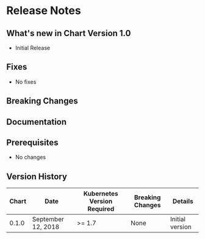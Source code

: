 # Release Notes

## What's new in Chart Version 1.0

- Initial Release

## Fixes

- No fixes

## Breaking Changes

## Documentation

## Prerequisites

- No changes

## Version History

| Chart | Date | Kubernetes Version Required | Breaking Changes | Details |
| ----- | ---- | --------------------------- | ---------------- | ------- |
| 0.1.0 | September 12, 2018 | >= 1.7 | None | Initial version |

